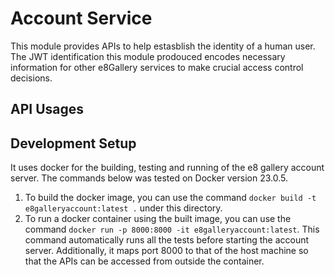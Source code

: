 # Account Service
This module provides APIs to help estasblish the identity of a human user. The JWT identification this module prodouced encodes necessary information for other e8Gallery services to make crucial access control decisions.

## API Usages

## Development Setup
It uses docker for the building, testing and running of the e8 gallery account server. The commands below was tested on Docker version 23.0.5. 
1. To build the docker image, you can use the command ```docker build -t e8galleryaccount:latest .``` under this directory.
2. To run a docker container using the built image, you can use the command ```docker run -p 8000:8000 -it e8galleryaccount:latest```. This command automatically runs all the tests before starting the account server. Additionally, it maps port 8000 to that of the host machine so that the APIs can be accessed from outside the container.
